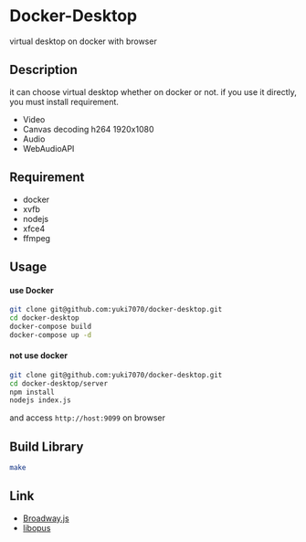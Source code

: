 # Docker-Desktop
virtual desktop on docker with browser 

## Description
it can choose virtual desktop whether on docker or not.
if you use it directly, you must install requirement.

- Video
 - Canvas decoding h264 1920x1080
- Audio
 - WebAudioAPI

## Requirement
* docker
* xvfb
* nodejs
* xfce4
* ffmpeg

## Usage
#### use Docker
```sh
git clone git@github.com:yuki7070/docker-desktop.git
cd docker-desktop
docker-compose build
docker-compose up -d
```

#### not use docker
```sh
git clone git@github.com:yuki7070/docker-desktop.git
cd docker-desktop/server
npm install
nodejs index.js
```

and access ```http://host:9099``` on browser

## Build Library
```sh
make
```


## Link
* [Broadway.js](https://github.com/mbebenita/Broadway)
* [libopus](https://github.com/xiph/opus)
